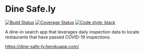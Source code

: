 # Dine Safe.ly
[![Build Status](https://travis-ci.com/deusalexmachina/dine-safe-ly.svg?branch=main)](https://travis-ci.com/deusalexmachina/dine-safe-ly)
[![Coverage Status](https://coveralls.io/repos/github/deusalexmachina/dine-safe-ly/badge.svg)](https://coveralls.io/github/deusalexmachina/dine-safe-ly)
[![Code style: black](https://img.shields.io/badge/code%20style-black-000000.svg)](https://github.com/psf/black)

A dine-in search app that leverages daily inspection data to locate restaurants that have passed COVID-19 inspections.

https://dine-safe-ly.herokuapp.com/

